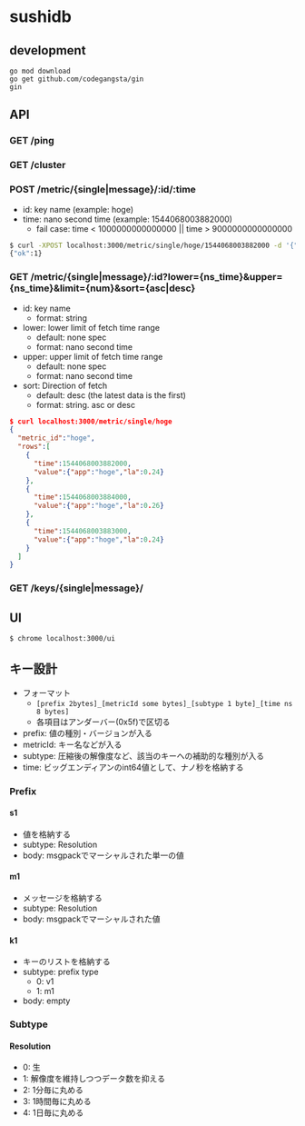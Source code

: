 # sushidb

## development

```
go mod download
go get github.com/codegangsta/gin
gin
```

## API

### GET /ping

### GET /cluster

### POST /metric/{single|message}/:id/:time

- id: key name (example: hoge)
- time: nano second time (example: 1544068003882000)
  - fail case: time < 1000000000000000 || time > 9000000000000000

```bash
$ curl -XPOST localhost:3000/metric/single/hoge/1544068003882000 -d '{"app": "hoge", "la": 0.24}'
{"ok":1}
```

### GET /metric/{single|message}/:id?lower={ns_time}&upper={ns_time}&limit={num}&sort={asc|desc}

- id: key name
  - format: string
- lower: lower limit of fetch time range
  - default: none spec
  - format: nano second time
- upper: upper limit of fetch time range
  - default: none spec
  - format: nano second time
- sort: Direction of fetch
  - default: desc (the latest data is the first)
  - format: string. asc or desc

```json
$ curl localhost:3000/metric/single/hoge
{
  "metric_id":"hoge",
  "rows":[
    {
      "time":1544068003882000,
      "value":{"app":"hoge","la":0.24}
    },
    {
      "time":1544068003884000,
      "value":{"app":"hoge","la":0.26}
    },
    {
      "time":1544068003883000,
      "value":{"app":"hoge","la":0.24}
    }
  ]
}
```

### GET /keys/{single|message}/

## UI

```bash
$ chrome localhost:3000/ui 
```

## キー設計

- フォーマット
  - `[prefix 2bytes]_[metricId some bytes]_[subtype 1 byte]_[time ns 8 bytes]`
  - 各項目はアンダーバー(0x5f)で区切る
- prefix: 値の種別・バージョンが入る
- metricId: キー名などが入る
- subtype: 圧縮後の解像度など、該当のキーへの補助的な種別が入る
- time: ビッグエンディアンのint64値として、ナノ秒を格納する


### Prefix

#### s1

- 値を格納する
- subtype: Resolution
- body: msgpackでマーシャルされた単一の値

#### m1

- メッセージを格納する
- subtype: Resolution
- body: msgpackでマーシャルされた値

#### k1

- キーのリストを格納する
- subtype: prefix type
  - 0: v1
  - 1: m1
- body: empty


### Subtype

#### Resolution

- 0: 生
- 1: 解像度を維持しつつデータ数を抑える
- 2: 1分毎に丸める
- 3: 1時間毎に丸める
- 4: 1日毎に丸める
